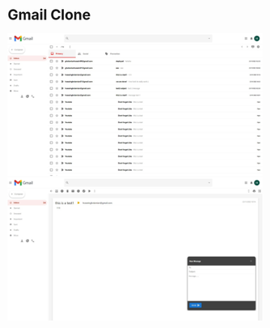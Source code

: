 # Gmail Clone
<img src="https://github.com/HosseinGholamian/Gmail-Clone/blob/main/img1.jpeg?raw=true"/>
<img src="https://github.com/HosseinGholamian/Gmail-Clone/blob/main/img2.jpeg?raw=true" />
